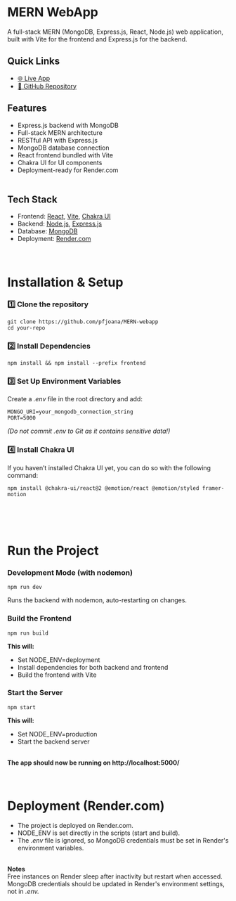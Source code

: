 # MERN WebApp

A full-stack MERN (MongoDB, Express.js, React, Node.js) web application, built with Vite for the frontend and Express.js for the backend.
<br>

## Quick Links
- [🌐 Live App](https://mern-webapp-8pag.onrender.com/)
- [📂 GitHub Repository](https://github.com/pfjoana/MERN-webapp)


## Features
* Express.js backend with MongoDB
* Full-stack MERN architecture
* RESTful API with Express.js
* MongoDB database connection
* React frontend bundled with Vite
* Chakra UI for UI components
* Deployment-ready for Render.com
<br><br>

## Tech Stack
* Frontend: [React](https://reactjs.org), [Vite](https://vitejs.dev), [Chakra UI](https://chakra-ui.com)
* Backend: [Node.js](https://nodejs.org), [Express.js](https://expressjs.com)
* Database: [MongoDB](https://www.mongodb.com)
* Deployment: [Render.com](https://render.com)
<br><br><br>

# Installation & Setup
### 1️⃣ Clone the repository
```
git clone https://github.com/pfjoana/MERN-webapp
cd your-repo
```

### 2️⃣ Install Dependencies
```
npm install && npm install --prefix frontend
```

### 3️⃣ Set Up Environment Variables
Create a _.env_ file in the root directory and add:
```
MONGO_URI=your_mongodb_connection_string
PORT=5000
```
*(Do not commit .env to Git as it contains sensitive data!)*

### 4️⃣ Install Chakra UI
If you haven’t installed Chakra UI yet, you can do so with the following command:
```
npm install @chakra-ui/react@2 @emotion/react @emotion/styled framer-motion
```
<br><br><br>

# Run the Project
### Development Mode (with nodemon)
```
npm run dev
```
Runs the backend with nodemon, auto-restarting on changes.

### Build the Frontend
```
npm run build
```

**This will:**
* Set NODE_ENV=deployment
* Install dependencies for both backend and frontend
* Build the frontend with Vite


### Start the Server
```
npm start
```

**This will:**
* Set NODE_ENV=production
* Start the backend server
<br><br>

**The app should now be running on http://localhost:5000/**
<br><br><br>

# Deployment (Render.com)
* The project is deployed on Render.com.
* NODE_ENV is set directly in the scripts (start and build).
* The _.env_ file is ignored, so MongoDB credentials must be set in Render's environment variables.
<br><br>

**Notes**<br>
Free instances on Render sleep after inactivity but restart when accessed.<br>
MongoDB credentials should be updated in Render's environment settings, not in _.env._
